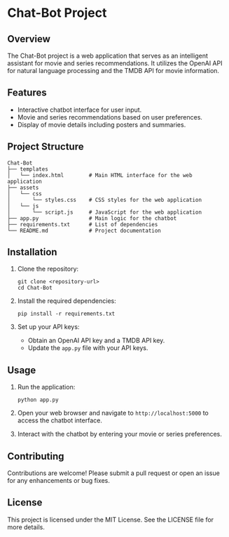 # Chat-Bot Project

## Overview
The Chat-Bot project is a web application that serves as an intelligent assistant for movie and series recommendations. It utilizes the OpenAI API for natural language processing and the TMDB API for movie information.

## Features
- Interactive chatbot interface for user input.
- Movie and series recommendations based on user preferences.
- Display of movie details including posters and summaries.

## Project Structure
```
Chat-Bot
├── templates
│   └── index.html        # Main HTML interface for the web application
├── assets
│   └── css
│       └── styles.css    # CSS styles for the web application
│   └── js
│       └── script.js     # JavaScript for the web application
├── app.py                # Main logic for the chatbot
├── requirements.txt      # List of dependencies
└── README.md             # Project documentation
```

## Installation

1. Clone the repository:
   ```
   git clone <repository-url>
   cd Chat-Bot
   ```

2. Install the required dependencies:
   ```
   pip install -r requirements.txt
   ```

3. Set up your API keys:
   - Obtain an OpenAI API key and a TMDB API key.
   - Update the `app.py` file with your API keys.

## Usage

1. Run the application:
   ```
   python app.py
   ```

2. Open your web browser and navigate to `http://localhost:5000` to access the chatbot interface.

3. Interact with the chatbot by entering your movie or series preferences.

## Contributing
Contributions are welcome! Please submit a pull request or open an issue for any enhancements or bug fixes.

## License
This project is licensed under the MIT License. See the LICENSE file for more details.
